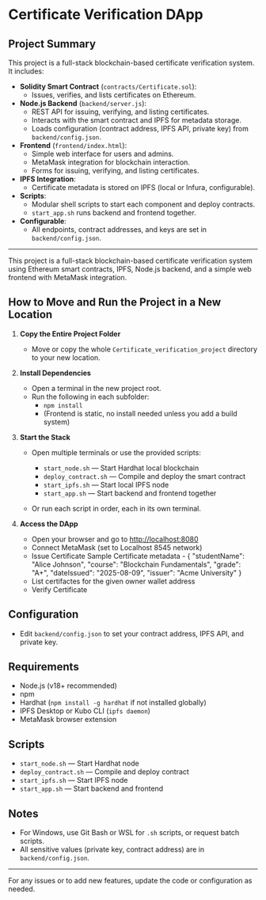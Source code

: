 
# Certificate Verification DApp

## Project Summary
This project is a full-stack blockchain-based certificate verification system. It includes:

- **Solidity Smart Contract** (`contracts/Certificate.sol`):
  - Issues, verifies, and lists certificates on Ethereum.
- **Node.js Backend** (`backend/server.js`):
  - REST API for issuing, verifying, and listing certificates.
  - Interacts with the smart contract and IPFS for metadata storage.
  - Loads configuration (contract address, IPFS API, private key) from `backend/config.json`.
- **Frontend** (`frontend/index.html`):
  - Simple web interface for users and admins.
  - MetaMask integration for blockchain interaction.
  - Forms for issuing, verifying, and listing certificates.
- **IPFS Integration**:
  - Certificate metadata is stored on IPFS (local or Infura, configurable).
- **Scripts**:
  - Modular shell scripts to start each component and deploy contracts.
  - `start_app.sh` runs backend and frontend together.
- **Configurable**:
  - All endpoints, contract addresses, and keys are set in `backend/config.json`.

---

This project is a full-stack blockchain-based certificate verification system using Ethereum smart contracts, IPFS, Node.js backend, and a simple web frontend with MetaMask integration.

## How to Move and Run the Project in a New Location

1. **Copy the Entire Project Folder**
   - Move or copy the whole `Certificate_verification_project` directory to your new location.

2. **Install Dependencies**
   - Open a terminal in the new project root.
   - Run the following in each subfolder:
     - `npm install`
     - (Frontend is static, no install needed unless you add a build system)

3. **Start the Stack**
   - Open multiple terminals or use the provided scripts:
     - `start_node.sh` — Start Hardhat local blockchain
     - `deploy_contract.sh` — Compile and deploy the smart contract
     - `start_ipfs.sh` — Start local IPFS node
     - `start_app.sh` — Start backend and frontend together

   - Or run each script in order, each in its own terminal.

4. **Access the DApp**
   - Open your browser and go to [http://localhost:8080](http://localhost:8080)
   - Connect MetaMask (set to Localhost 8545 network)
   - Issue Certificate 
        Sample Certificate metadata - 
        {
          "studentName": "Alice Johnson",
          "course": "Blockchain Fundamentals",
          "grade": "A+",
          "dateIssued": "2025-08-09",
          "issuer": "Acme University"
        }
   - List certifactes for the given owner wallet address
   - Verify Certificate 


## Configuration
- Edit `backend/config.json` to set your contract address, IPFS API, and private key.

## Requirements
- Node.js (v18+ recommended)
- npm
- Hardhat (`npm install -g hardhat` if not installed globally)
- IPFS Desktop or Kubo CLI (`ipfs daemon`)
- MetaMask browser extension

## Scripts
- `start_node.sh` — Start Hardhat node
- `deploy_contract.sh` — Compile and deploy contract
- `start_ipfs.sh` — Start IPFS node
- `start_app.sh` — Start backend and frontend

## Notes
- For Windows, use Git Bash or WSL for `.sh` scripts, or request batch scripts.
- All sensitive values (private key, contract address) are in `backend/config.json`.

---

For any issues or to add new features, update the code or configuration as needed.
